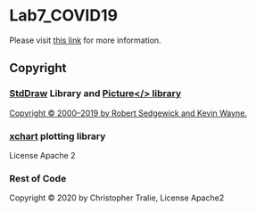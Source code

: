 # Lab7_COVID19

Please visit <a href = "http://www.ctralie.com/Teaching/CS173_S2020/Labs/Lab7_COVID19/">this link</a> for more information.

## Copyright

### <a href = "https://algs4.cs.princeton.edu/code/javadoc/edu/princeton/cs/algs4/StdDraw.html">StdDraw</a> Library and <a href = "https://algs4.cs.princeton.edu/code/javadoc/edu/princeton/cs/algs4/Picture.html">Picture</> library
Copyright &copy; 2000&ndash;2019 by Robert Sedgewick and Kevin Wayne.

### <a href = "https://knowm.org/open-source/xchart/">xchart</a> plotting library

License Apache 2

### Rest of Code
Copyright &copy; 2020 by Christopher Tralie, License Apache2